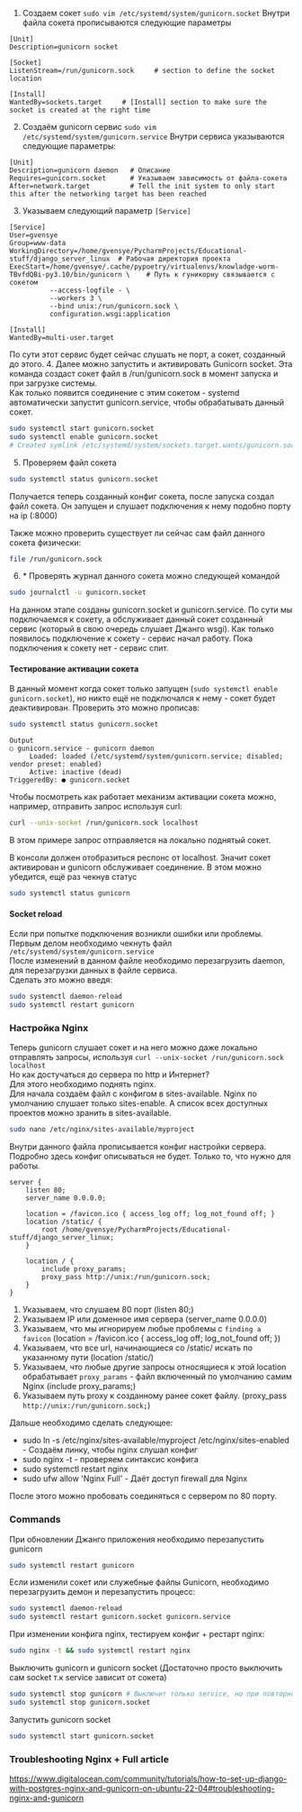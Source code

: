 



1. Создаем сокет
`sudo vim /etc/systemd/system/gunicorn.socket`
Внутри файла сокета прописываются следующие параметры
```
[Unit]
Description=gunicorn socket

[Socket]
ListenStream=/run/gunicorn.sock     # section to define the socket location

[Install]
WantedBy=sockets.target     # [Install] section to make sure the socket is created at the right time
```
2. Создаём gunicorn сервис
```sudo vim /etc/systemd/system/gunicorn.service```
Внутри сервиса указываются следующие параметры:
```
[Unit]
Description=gunicorn daemon   # Описание
Requires=gunicorn.socket      # Указываем зависимость от файла-сокета
After=network.target          # Tell the init system to only start this after the networking target has been reached
```
3. Указываем следующий параметр `[Service]`
```
[Service]
User=gvensye
Group=www-data
WorkingDirectory=/home/gvensye/PycharmProjects/Educational-stuff/django_server_linux  # Рабочая директория проекта
ExecStart=/home/gvensye/.cache/pypoetry/virtualenvs/knowladge-worm-TBvfdQBi-py3.10/bin/gunicorn \    # Путь к гуникорну связывается с сокетом
          --access-logfile - \
          --workers 3 \
          --bind unix:/run/gunicorn.sock \
          configuration.wsgi:application
          
[Install]
WantedBy=multi-user.target
```

По сути этот сервис будет сейчас слушать не порт, а сокет, созданный до этого.
4. Далее можно запустить и активировать Gunicorn socket. Эта команда создаст сокет файл в /run/gunicorn.sock в момент запуска и при загрузке системы.  
Как только появится соединение с этим сокетом - systemd автоматически запустит gunicorn.service, чтобы обрабатывать данный сокет.  
```zsh
sudo systemctl start gunicorn.socket
sudo systemctl enable gunicorn.socket
# Created symlink /etc/systemd/system/sockets.target.wants/gunicorn.socket → /etc/systemd/system/gunicorn.socket.
```
5. Проверяем файл сокета
```zsh
sudo systemctl status gunicorn.socket
```
Получается теперь созданный конфиг сокета, после запуска создал файл сокета. Он запущен и слушает подключения к нему подобно порту на ip  (:8000)

Также можно проверить существует ли сейчас сам файл данного сокета физически: 
```zsh
file /run/gunicorn.sock
```
6. \* Проверять журнал данного сокета можно следующей командой
```zsh
sudo journalctl -u gunicorn.socket
```
На данном этапе созданы gunicorn.socket и gunicorn.service. По сути мы подключаемся к сокету, а обслуживает данный сокет созданный сервис (который в свою очередь слушает Джанго wsgi).
Как только появилось подключение к сокету - сервис начал работу. Пока подключения к сокету нет - сервис спит.

#### Тестирование активации сокета
В данный момент когда сокет только запущен (`sudo systemctl enable gunicorn.socket`), но никто ещё не подключался к нему - сокет будет деактивирован.
Проверить это можно прописав: 
```zsh
sudo systemctl status gunicorn.socket
```
```output
Output
○ gunicorn.service - gunicorn daemon
     Loaded: loaded (/etc/systemd/system/gunicorn.service; disabled; vendor preset: enabled)
     Active: inactive (dead)
TriggeredBy: ● gunicorn.socket
```
Чтобы посмотреть как работает механизм активации сокета можно, например, отправить запрос используя curl:
```zsh
curl --unix-socket /run/gunicorn.sock localhost
```
В этом примере запрос отправляется на локально поднятый сокет.

В консоли должен отобразиться респонс от localhost. Значит сокет активирован и gunicorn обслуживает соединение.
В этом можно убедится, ещё раз чекнув статус
```zsh
sudo systemctl status gunicorn
```

#### Socket reload
Если при попытке подключения возникли ошибки или проблемы. Первым делом необходимо чекнуть файл `/etc/systemd/system/gunicorn.service`  
После изменений в данном файле необходимо перезагрузить daemon, для перезагрузки данных в файле сервиса.  
Сделать это можно введя:
```zsh
sudo systemctl daemon-reload
sudo systemctl restart gunicorn
```

### Настройка Nginx
Теперь gunicorn слушает сокет и на него можно даже локально отправлять запросы, используя `curl --unix-socket /run/gunicorn.sock localhost`  
Но как достучаться до сервера по http и Интернет?  
Для этого необходимо поднять nginx.  
Для начала создаём файл c конфигом в sites-available. Nginx по умолчанию слушает только sites-enable. А список всех доступных проектов можно зранить в sites-available.
```zsh
sudo nano /etc/nginx/sites-available/myproject
```
Внутри данного файла прописывается конфиг настройки сервера. Подробно здесь конфиг описываться не будет. Только то, что нужно для работы.
```text
server {
    listen 80;
    server_name 0.0.0.0;

    location = /favicon.ico { access_log off; log_not_found off; }
    location /static/ {
        root /home/gvensye/PycharmProjects/Educational-stuff/django_server_linux;
    }

    location / {
        include proxy_params;
        proxy_pass http://unix:/run/gunicorn.sock;
    }
}
```
1. Указываем, что слушаем 80 порт (listen 80;)
2. Указываем IP или доменное имя сервера (server_name 0.0.0.0)
3. Указываем, что мы игнорируем любые проблемы с `finding a favicon` (location = /favicon.ico { access_log off; log_not_found off; })
4. Указываем, что все url, начинающиеся со /static/ искать по указанному пути (location /static/)
5. Указываем, что любые другие запросы относящиеся к этой location обрабатывает `proxy_params` - файл включенный по умолчанию самим Nginx (include proxy_params;)
6. Указываем путь proxy к созданному ранее сокет файлу. (proxy_pass `http://unix:/run/gunicorn.sock;`)

Дальше необходимо сделать следующее:
+ sudo ln -s /etc/nginx/sites-available/myproject /etc/nginx/sites-enabled - Создаём линку, чтобы nginx слушал конфиг
+ sudo nginx -t   - проверяем синтаксис конфига
+ sudo systemctl restart nginx 
+ sudo ufw allow 'Nginx Full'  - Даёт доступ firewall для Nginx

После этого можно пробовать соединяться с сервером по 80 порту.

### Commands

При обновлении Джанго приложения необходимо перезапустить gunicorn
```zsh
sudo systemctl restart gunicorn
```
Если изменили сокет или служебные файлы Gunicorn, необходимо перезагрузить демон и перезапустить процесс:
```zsh
sudo systemctl daemon-reload
sudo systemctl restart gunicorn.socket gunicorn.service
```

При изменении конфига nginx, тестируем конфиг + рестарт nginx:
```zsh
sudo nginx -t && sudo systemctl restart nginx
```

Выключить gunicorn и gunicorn socket (Достаточно просто выключить сам socket т.к service зависит от сокета)
```zsh
sudo systemctl stop gunicorn # Выключит только service, но при повторном подключении через браузер - service опять начнёт свою работу
sudo systemctl stop gunicorn.socket 
```

Запустить gunicorn socket
```zsh
sudo systemctl start gunicorn.socket
```


### Troubleshooting Nginx + Full article
https://www.digitalocean.com/community/tutorials/how-to-set-up-django-with-postgres-nginx-and-gunicorn-on-ubuntu-22-04#troubleshooting-nginx-and-gunicorn

